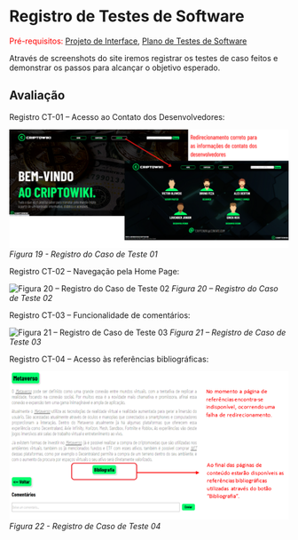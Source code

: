 # Registro de Testes de Software

<span style="color:red">Pré-requisitos: <a href="3-Projeto de Interface.md"> Projeto de Interface</a></span>, <a href="8-Plano de Testes de Software.md"> Plano de Testes de Software</a>

Através de screenshots do site iremos registrar os testes de caso feitos e demonstrar os passos para alcançar o objetivo esperado. 

## Avaliação

Registro CT-01 – Acesso ao Contato dos Desenvolvedores:

![Figura 19 - Registro do Caso de Teste 01](./img/Figura%2019%20-%20Registro%20do%20Caso%20de%20Teste%2001.png)
*Figura 19 - Registro do Caso de Teste 01*

Registro CT-02 – Navegação pela Home Page:

![Figura 20 – Registro do Caso de Teste 02](./img/Figura%2020%20%E2%80%93%20Registro%20do%20Caso%20de%20Teste%2002.png)
*Figura 20 – Registro do Caso de Teste 02*

Registro CT-03 – Funcionalidade de comentários:

![Figura 21 – Registro de Caso de Teste 03](./img/Figura%2021%20%E2%80%93%20Registro%20de%20Caso%20de%20Teste%2003.png)
*Figura 21 – Registro de Caso de Teste 03*

Registro CT-04 – Acesso às referências bibliográficas:

![Figura 22 - Registro de Caso de Teste 04](./img/Figura%2022%20-%20Registro%20de%20Caso%20de%20Teste%2004.PNG)
*Figura 22 - Registro de Caso de Teste 04*